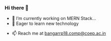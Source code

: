 ### Hi there 👋

<!--
**Roshan23699/Roshan23699** is a ✨ _special_ ✨ repository because its `README.md` (this file) appears on your GitHub profile.

Here are some ideas to get you started:
-->
<!-- - 🔭 I’m currently working on ... -->
- 🌱 I’m currently working on MERN Stack...
- 👯 Eager to learn new technology
<!-- - 💬 Ask me about android -->
- 📫 Reach me at bangarrp18.comp@coep.ac.in
<!-- - 🤔 I’m looking for help with ... -->
<!-- - 😄 Pronouns:  -->
<!-- - ⚡ Fun fact: ... -->

